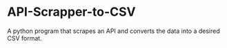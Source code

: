 # API-Scrapper-to-CSV
A python program that scrapes an API and converts the data into a desired CSV format.
